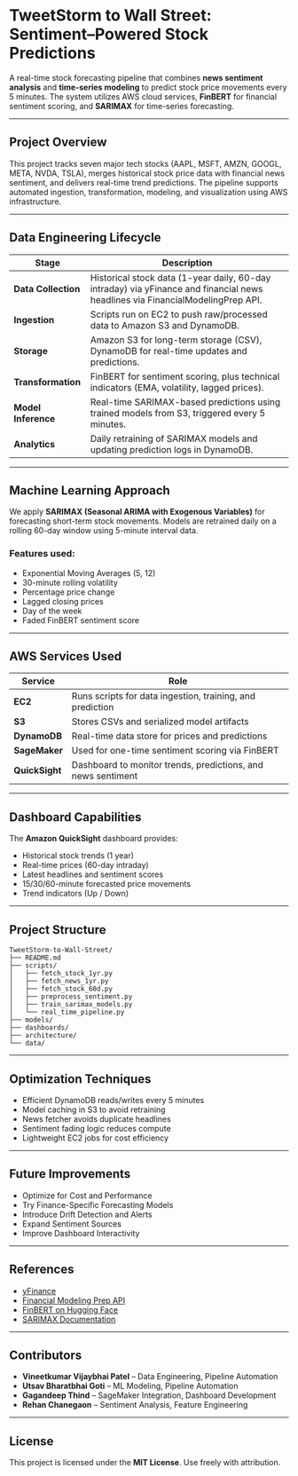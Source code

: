 
# TweetStorm to Wall Street: Sentiment–Powered Stock Predictions

A real-time stock forecasting pipeline that combines **news sentiment analysis** and **time-series modeling** to predict stock price movements every 5 minutes. The system utilizes AWS cloud services, **FinBERT** for financial sentiment scoring, and **SARIMAX** for time-series forecasting.

---

## Project Overview

This project tracks seven major tech stocks (AAPL, MSFT, AMZN, GOOGL, META, NVDA, TSLA), merges historical stock price data with financial news sentiment, and delivers real-time trend predictions. The pipeline supports automated ingestion, transformation, modeling, and visualization using AWS infrastructure.

---

## Data Engineering Lifecycle

| Stage                | Description |
|----------------------|-------------|
| **Data Collection**  | Historical stock data (1-year daily, 60-day intraday) via yFinance and financial news headlines via FinancialModelingPrep API. |
| **Ingestion**        | Scripts run on EC2 to push raw/processed data to Amazon S3 and DynamoDB. |
| **Storage**          | Amazon S3 for long-term storage (CSV), DynamoDB for real-time updates and predictions. |
| **Transformation**   | FinBERT for sentiment scoring, plus technical indicators (EMA, volatility, lagged prices). |
| **Model Inference**  | Real-time SARIMAX-based predictions using trained models from S3, triggered every 5 minutes. |
| **Analytics**        | Daily retraining of SARIMAX models and updating prediction logs in DynamoDB. |

---

## Machine Learning Approach

We apply **SARIMAX (Seasonal ARIMA with Exogenous Variables)** for forecasting short-term stock movements. Models are retrained daily on a rolling 60-day window using 5-minute interval data.

### Features used:
- Exponential Moving Averages (5, 12)
- 30-minute rolling volatility
- Percentage price change
- Lagged closing prices
- Day of the week
- Faded FinBERT sentiment score

---

## AWS Services Used

| Service         | Role |
|----------------|------|
| **EC2**         | Runs scripts for data ingestion, training, and prediction |
| **S3**          | Stores CSVs and serialized model artifacts |
| **DynamoDB**    | Real-time data store for prices and predictions |
| **SageMaker**   | Used for one-time sentiment scoring via FinBERT |
| **QuickSight**  | Dashboard to monitor trends, predictions, and news sentiment |

---

## Dashboard Capabilities

The **Amazon QuickSight** dashboard provides:

- Historical stock trends (1 year)
- Real-time prices (60-day intraday)
- Latest headlines and sentiment scores
- 15/30/60-minute forecasted price movements
- Trend indicators (Up / Down)

---

## Project Structure

```
TweetStorm-to-Wall-Street/
├── README.md
├── scripts/
│   ├── fetch_stock_1yr.py
│   ├── fetch_news_1yr.py
│   ├── fetch_stock_60d.py
│   ├── preprocess_sentiment.py
│   ├── train_sarimax_models.py
│   └── real_time_pipeline.py
├── models/
├── dashboards/
├── architecture/
└── data/
```

---

## Optimization Techniques

- Efficient DynamoDB reads/writes every 5 minutes
- Model caching in S3 to avoid retraining
- News fetcher avoids duplicate headlines
- Sentiment fading logic reduces compute
- Lightweight EC2 jobs for cost efficiency

---

## Future Improvements

- Optimize for Cost and Performance
- Try Finance-Specific Forecasting Models
- Introduce Drift Detection and Alerts
- Expand Sentiment Sources
- Improve Dashboard Interactivity

---

## References

- [yFinance](https://github.com/ranaroussi/yfinance)
- [Financial Modeling Prep API](https://site.financialmodelingprep.com/)
- [FinBERT on Hugging Face](https://huggingface.co/yiyanghkust/finbert-tone)
- [SARIMAX Documentation](https://www.statsmodels.org/stable/generated/statsmodels.tsa.statespace.sarimax.SARIMAX.html)

---

## Contributors

- **Vineetkumar Vijaybhai Patel** – Data Engineering, Pipeline Automation  
- **Utsav Bharatbhai Goti** – ML Modeling, Pipeline Automation  
- **Gagandeep Thind** – SageMaker Integration, Dashboard Development  
- **Rehan Chanegaon** – Sentiment Analysis, Feature Engineering  

---

## License

This project is licensed under the **MIT License**. Use freely with attribution.
